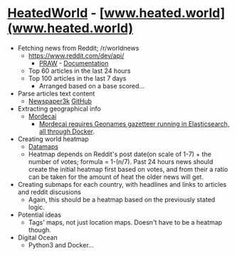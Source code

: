# [HeatedWorld](https://www.heated.world) - [www.heated.world](www.heated.world)
* Fetching news from Reddit; /r/worldnews
  * https://www.reddit.com/dev/api/
    * [PRAW](https://github.com/praw-dev/praw) - [Documentation](https://praw.readthedocs.io/en/latest/)
  * Top 60 articles in the last 24 hours
  * Top 100 articles in the last 7 days
    * Arranged based on a base scored...
* Parse articles text content
  * [Newspaper3k](https://newspaper.readthedocs.io/en/latest/) [GitHub](https://github.com/codelucas/newspaper)
* Extracting geographical info
  * [Mordecai](https://github.com/openeventdata/mordecai)
    * [Mordecai requires Geonames gazetteer running in Elasticsearch, all through Docker](https://github.com/openeventdata/mordecai#installation-and-requirements).
* Creating world heatmap
  * [Datamaps](http://datamaps.github.io/)
  * Heatmap depends on Reddit's post date(on scale of 1-7) + the number of votes; formula = 1-(n/7). Past 24 hours news should create the initial heatmap first based on votes, and from their a ratio can be taken for the amount of heat the older news will get.
* Creating submaps for each country, with headlines and links to articles and reddit discusions
  * Again, this should be a heatmap based on the previously stated logic.
* Potential ideas
  * Tags' maps, not just location maps. Doesn't have to be a heatmap though.
* Digital Ocean
  * Python3 and Docker...
